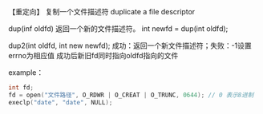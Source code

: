 【重定向】
复制一个文件描述符
duplicate a file descriptor

dup(inf oldfd)
	返回一个新的文件描述符。
	int newfd = dup(int oldfd);
	
dup2(int oldfd, int new newfd); 
	成功：返回一个新文件描述符；失败：-1设置errno为相应值
	成功后新旧fd同时指向oldfd指向的文件

example：
```c
int fd;
fd = open("文件路径", O_RDWR | O_CREAT | O_TRUNC, 0644); // 0 表示8进制
execlp("date", "date", NULL);
```


